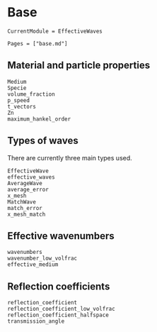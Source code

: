 # Base

```@meta
CurrentModule = EffectiveWaves
```

```@contents
Pages = ["base.md"]
```

## Material and particle properties

```@docs
Medium
Specie
volume_fraction
p_speed
t_vectors
Zn
maximum_hankel_order
```

## Types of waves

There are currently three main types used.

```@docs
EffectiveWave
effective_waves
AverageWave
average_error
x_mesh
MatchWave
match_error
x_mesh_match
```

## Effective wavenumbers

```@docs
wavenumbers
wavenumber_low_volfrac
effective_medium
```

## Reflection coefficients

```@docs
reflection_coefficient
reflection_coefficient_low_volfrac
reflection_coefficient_halfspace
transmission_angle
```
